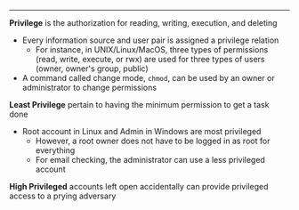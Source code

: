- - -
**Privilege** is the authorization for reading, writing, execution, and deleting
- Every information source and user pair is assigned a privilege relation
	- For instance, in UNIX/Linux/MacOS, three types of permissions (read, write, execute, or rwx) are used for three types of users (owner, owner's group, public)
- A command called change mode, `chmod`, can be used by an owner or administrator to change permissions

**Least Privilege** pertain to having the minimum permission to get a task done
- Root account in Linux and Admin in Windows are most privileged
	- However, a root owner does not have to be logged in as root for everything
	- For email checking, the administrator can use a less privileged account

**High Privileged** accounts left open accidentally can provide privileged access to a prying adversary
